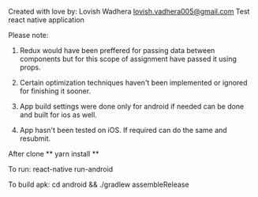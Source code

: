 Created with love by: Lovish Wadhera <lovish.vadhera005@gmail.com>
Test react native application

Please note:
1) Redux would have been preffered for passing data between components but for this scope of assignment have passed it using props.

2) Certain optimization techniques haven't been implemented or ignored for finishing it sooner.

3) App build settings were done only for android if needed can be done and built for ios as well.

4) App hasn't been tested on iOS. If required can do the same and resubmit.

After clone ** yarn install **

To run: 
react-native run-android

To build apk: 
cd android && ./gradlew assembleRelease

